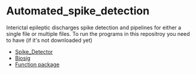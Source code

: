 # Automated_spike_detection
 Interictal epileptic discharges spike detection and pipelines for either a single file or multiple files. 
 To run the programs in this repositroy you need to have (if it's not downloaded yet)
 - <a href="https://github.com/Sam54000/Spike_Detector">Spike_Detector</a>
 - <a href="https://github.com/Sam54000/Biosig">Biosig</a>
 - <a href="https://github.com/Sam54000/Function-package">Function package</a>
